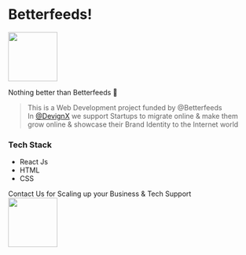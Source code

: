 # Betterfeeds!
<img src="https://user-images.githubusercontent.com/108688904/185953057-66a1c38d-c41e-4213-8e97-cc46c32399ba.png" height="100">

Nothing better than Betterfeeds 🐄

>This is a Web Development project funded by @Betterfeeds<br>
>In [@DevignX](http://devignx.herokuapp.com/) we support Startups to migrate online & make them grow online & showcase their Brand Identity to the Internet world

### Tech Stack
* React Js
* HTML
* CSS

Contact Us for Scaling up your Business & Tech Support <br>
<a href="https://devignx.herokuapp.com"><img src="https://user-images.githubusercontent.com/108688904/185953836-4bec9a87-1a42-442f-a1a3-0cabbe7a7c3a.png" height="100"></a>
